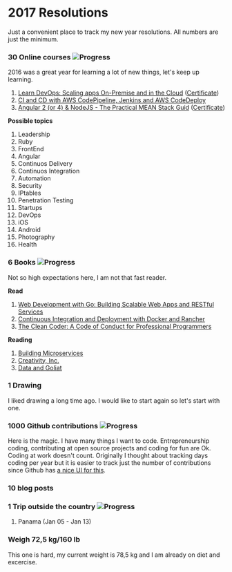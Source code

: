 # 2017 Resolutions
Just a convenient place to track my new year resolutions. All numbers are just the minimum.

### 30 Online courses ![Progress](http://progressed.io/bar/7)
2016 was a great year for learning a lot of new things, let's keep up learning.

1. [Learn DevOps: Scaling apps On-Premise and in the Cloud][1] ([Certificate][2])
2. [CI and CD with AWS CodePipeline, Jenkins and AWS CodeDeploy][3]
3. [Angular 2 (or 4) & NodeJS - The Practical MEAN Stack Guid][4] ([Certificate][5])

**Possible topics**

1. Leadership
2. Ruby
3. FrontEnd
4. Angular
5. Continuos Delivery
6. Continuos Integration
7. Automation
8. Security
9. IPtables
10. Penetration Testing
11. Startups
12. DevOps
13. iOS
14. Android
15. Photography
16. Health

### 6 Books ![Progress](http://progressed.io/bar/33)
Not so high expectations here, I am not that fast reader.

**Read**

1. [Web Development with Go: Building Scalable Web Apps and RESTful Services][bookread1]
2. [Continuous Integration and Deployment with Docker and Rancher][bookread2]
3. [The Clean Coder: A Code of Conduct for Professional Programmers][bookread3]

**Reading**

1. [Building Microservices][book1]
2. [Creativity, Inc.][book2]
3. [Data and Goliat][book3]

### 1 Drawing
I liked drawing a long time ago. I would like to start again so let's start with one.

### 1000 Github contributions ![Progress](http://progressed.io/bar/20)
Here is the magic. I have many things I want to code.
Entrepreneurship coding, contributing at open source projects and coding for fun are Ok. Coding at work doesn't count.
Originally I thought about tracking days coding per year but it is easier to track just the number of contributions since Github has [a nice UI for this][githubui].

### 10 blog posts

### 1 Trip outside the country ![Progress](http://progressed.io/bar/100)

1. Panama (Jan 05 - Jan 13)

### Weigh 72,5 kg/160 lb
This one is hard, my current weight is 78,5 kg and I am already on diet and excercise.

[1]: https://www.udemy.com/learn-devops-scaling-apps-on-premise-and-in-the-cloud
[2]: http://ude.my/UC-DVEVEW3R
[3]: https://www.udemy.com/ci-and-cd-with-aws-codepipeline-jenkins-and-aws-codedeploy/
[4]: https://www.udemy.com/angular-2-and-nodejs-the-practical-guide/
[5]: https://udemy-certificate.s3.amazonaws.com/image/UC-5IEPB8KS.jpg


[bookread1]: https://www.amazon.es/Web-Development-Go-Building-Scalable/dp/1484210530
[bookread2]: https://www.goodreads.com/book/show/32293805-continuous-integration-and-deployment-with-docker-and-rancher
[bookread3]: https://www.goodreads.com/book/show/10284614-the-clean-coder

[book1]: https://www.safaribooksonline.com/library/view/building-microservices/9781491950340
[book2]: https://www.amazon.es/Creativity-Inc-Overcoming-Unseen-Inspiration/dp/0812993012
[book3]: https://www.amazon.es/Data-Goliath-Battles-Collect-Control/dp/039335217X

[githubui]: https://github.com/gepser?tab=overview&from=2017-12-01&to=2017-12-31
